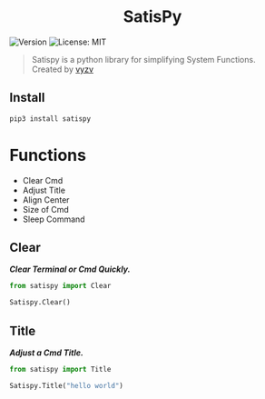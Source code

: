 <h1 align="center">SatisPy</h1>
<p>
  <img alt="Version" src="https://img.shields.io/badge/version-1.0-blue.svg?cacheSeconds=2592000" />
  <img alt="License: MIT" src="https://img.shields.io/github/license/vyzv/satispy" />
</p>

> Satispy is a python library for simplifying System Functions.
> <br>
> Created by [vyzv](https://github.com/vyzv)

## Install

```sh
pip3 install satispy
```

# Functions
- Clear Cmd
- Adjust Title
- Align Center
- Size of Cmd
- Sleep Command

## Clear
<p><i><strong>Clear Terminal or Cmd Quickly.</strong></i></p>

```python
from satispy import Clear

Satispy.Clear()
```

## Title
<p><i><strong>Adjust a Cmd Title.</strong></i></p>

```python
from satispy import Title

Satispy.Title("hello world")
```
